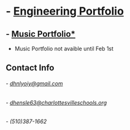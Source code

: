 # - [Engineering Portfolio](https://github.com/DylnHnlyOIY/Engineering-Portfolio)
## - [Music Portfolio*](https://youtube.com/playlist?list=PLhRAmMgj-8oNcfJX6kKFeS_EpfUJfv32t) 
* Music Portfolio not avaible until Feb 1st

## Contact Info
 
###### - dhnlyoiy@gmail.com
###### - dhensle63@charlottesvilleschools.org
###### - (510)387-1662
